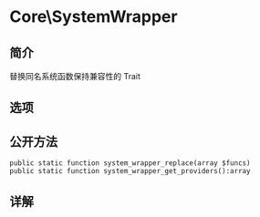 # Core\SystemWrapper

## 简介
替换同名系统函数保持兼容性的 Trait
## 选项

## 公开方法
    public static function system_wrapper_replace(array $funcs)
    public static function system_wrapper_get_providers():array

## 详解

